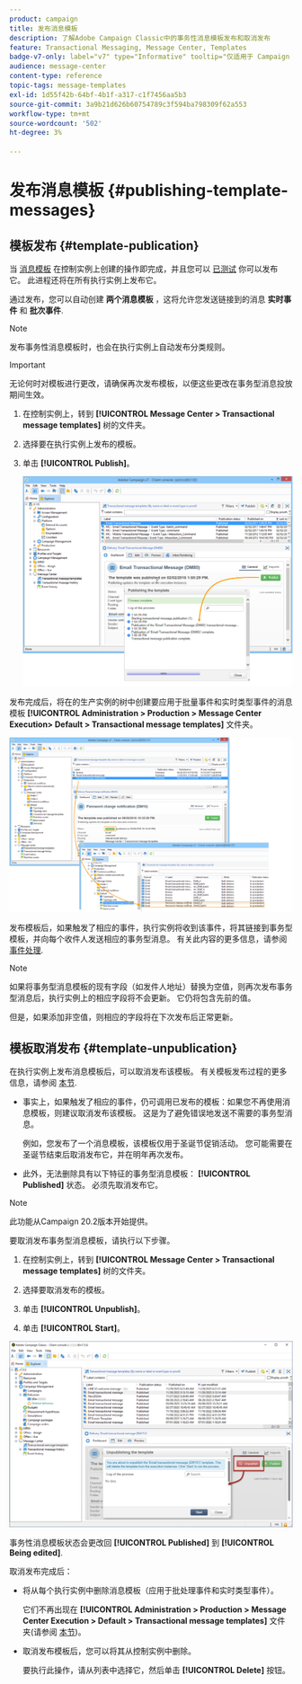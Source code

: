 ```yaml
---
product: campaign
title: 发布消息模板
description: 了解Adobe Campaign Classic中的事务性消息模板发布和取消发布
feature: Transactional Messaging, Message Center, Templates
badge-v7-only: label="v7" type="Informative" tooltip="仅适用于 Campaign Classic v7"
audience: message-center
content-type: reference
topic-tags: message-templates
exl-id: 1d55f42b-64bf-4b1f-a317-c1f7456aa5b3
source-git-commit: 3a9b21d626b60754789c3f594ba798309f62a553
workflow-type: tm+mt
source-wordcount: '502'
ht-degree: 3%

---
```


# 发布消息模板 {#publishing-template-messages}



## 模板发布 {#template-publication}

当 [消息模板](../../message-center/using/creating-the-message-template.md) 在控制实例上创建的操作即完成，并且您可以 [已测试](../../message-center/using/testing-message-templates.md) 你可以发布它。 此进程还将在所有执行实例上发布它。

通过发布，您可以自动创建 **两个消息模板** ，这将允许您发送链接到的消息 **实时事件** 和 **批次事件**.

>[!NOTE]
>
>发布事务性消息模板时，也会在执行实例上自动发布分类规则。

>[!IMPORTANT]
>
>无论何时对模板进行更改，请确保再次发布模板，以便这些更改在事务型消息投放期间生效。

1. 在控制实例上，转到 **[!UICONTROL Message Center > Transactional message templates]** 树的文件夹。
1. 选择要在执行实例上发布的模板。
1. 单击 **[!UICONTROL Publish]**。

   ![](assets/messagecenter_publish_model_008.png)

发布完成后，将在的生产实例的树中创建要应用于批量事件和实时类型事件的消息模板 **[!UICONTROL Administration > Production > Message Center Execution> Default > Transactional message templates]** 文件夹。

![](assets/messagecenter_deployed_model_001.png)

发布模板后，如果触发了相应的事件，执行实例将收到该事件，将其链接到事务型模板，并向每个收件人发送相应的事务型消息。 有关此内容的更多信息，请参阅 [事件处理](../../message-center/using/about-event-processing.md).

>[!NOTE]
>
>如果将事务型消息模板的现有字段（如发件人地址）替换为空值，则再次发布事务型消息后，执行实例上的相应字段将不会更新。 它仍将包含先前的值。
>
>但是，如果添加非空值，则相应的字段将在下次发布后正常更新。

## 模板取消发布 {#template-unpublication}

在执行实例上发布消息模板后，可以取消发布该模板。 有关模板发布过程的更多信息，请参阅 [本节](#template-publication).

* 事实上，如果触发了相应的事件，仍可调用已发布的模板：如果您不再使用消息模板，则建议取消发布该模板。 这是为了避免错误地发送不需要的事务型消息。

  例如，您发布了一个消息模板，该模板仅用于圣诞节促销活动。 您可能需要在圣诞节结束后取消发布它，并在明年再次发布。

* 此外，无法删除具有以下特征的事务型消息模板： **[!UICONTROL Published]** 状态。 必须先取消发布它。

>[!NOTE]
>
>此功能从Campaign 20.2版本开始提供。

要取消发布事务型消息模板，请执行以下步骤。

1. 在控制实例上，转到 **[!UICONTROL Message Center > Transactional message templates]** 树的文件夹。
1. 选择要取消发布的模板。
1. 单击 **[!UICONTROL Unpublish]**。

   <!--1. Fill in the **[!UICONTROL Log of the process]** field.-->

1. 单击 **[!UICONTROL Start]**。

![](assets/message-center-unpublish.png)

事务性消息模板状态会更改回 **[!UICONTROL Published]** 到 **[!UICONTROL Being edited]**.

取消发布完成后：

* 将从每个执行实例中删除消息模板（应用于批处理事件和实时类型事件）。

  它们不再出现在 **[!UICONTROL Administration > Production > Message Center Execution > Default > Transactional message templates]** 文件夹(请参阅 [本节](#template-publication))。

* 取消发布模板后，您可以将其从控制实例中删除。

  要执行此操作，请从列表中选择它，然后单击 **[!UICONTROL Delete]** 按钮。
